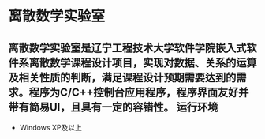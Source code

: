 离散数学实验室
===
离散数学实验室是辽宁工程技术大学软件学院嵌入式软件系离散数学课程设计项目，实现对数据、关系的运算及相关性质的判断，满足课程设计预期需要达到的需求。程序为C/C++控制台应用程序，程序界面友好并带有简易UI，且具有一定的容错性。
运行环境
---
+ Windows XP及以上
